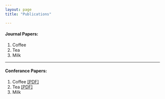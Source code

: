 ```yaml
---
layout: page
title: "Publications"

---
```

<h4>Journal Papers:</h4>
<ol>
  <li>Coffee</li>
  <li>Tea</li>
  <li>Milk</li>
</ol>
<hr>
<h4>Conferance Papers:</h4>
<ol>
  <li>Coffee <a href="../paper.pdf">[PDF]</a> </li>
  <li>Tea <a href="publications/paper.pdf">[PDF]</a> </li>
  <li>Milk</li>
</ol>
